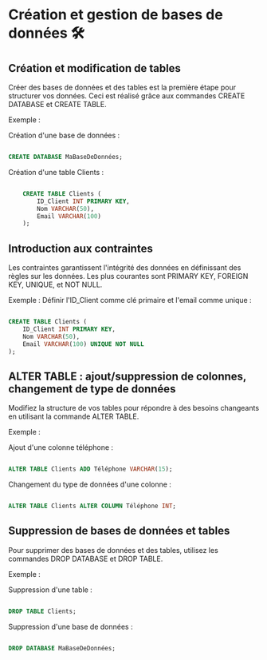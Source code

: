 # Création et gestion de bases de données 🛠️
## Création et modification de tables

Créer des bases de données et des tables est la première étape pour structurer vos données. Ceci est réalisé grâce aux commandes CREATE DATABASE et CREATE TABLE.

Exemple :

  Création d'une base de données :

```sql

CREATE DATABASE MaBaseDeDonnées;
```
Création d'une table Clients :

```sql

    CREATE TABLE Clients (
        ID_Client INT PRIMARY KEY,
        Nom VARCHAR(50),
        Email VARCHAR(100)
    );
```
## Introduction aux contraintes

Les contraintes garantissent l'intégrité des données en définissant des règles sur les données. Les plus courantes sont PRIMARY KEY, FOREIGN KEY, UNIQUE, et NOT NULL.

Exemple :
Définir l'ID_Client comme clé primaire et l'email comme unique :

```sql

CREATE TABLE Clients (
    ID_Client INT PRIMARY KEY,
    Nom VARCHAR(50),
    Email VARCHAR(100) UNIQUE NOT NULL
);
```
## ALTER TABLE : ajout/suppression de colonnes, changement de type de données

Modifiez la structure de vos tables pour répondre à des besoins changeants en utilisant la commande ALTER TABLE.

Exemple :

 Ajout d'une colonne téléphone :

```sql

ALTER TABLE Clients ADD Téléphone VARCHAR(15);
```
Changement du type de données d'une colonne :

```sql

ALTER TABLE Clients ALTER COLUMN Téléphone INT;
```
## Suppression de bases de données et tables

Pour supprimer des bases de données et des tables, utilisez les commandes DROP DATABASE et DROP TABLE.

Exemple :

  Suppression d'une table :

```sql

DROP TABLE Clients;
```
Suppression d'une base de données :

```sql

DROP DATABASE MaBaseDeDonnées;
```
